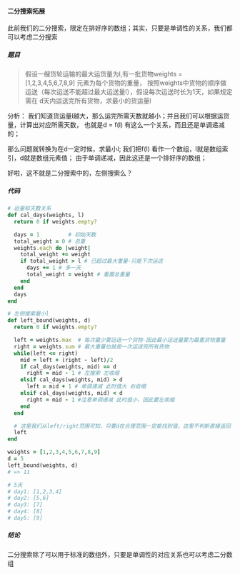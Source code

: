 #### 二分搜索拓展
此前我们的二分搜索，限定在排好序的数组；其实，只要是单调性的关系，我们都可以考虑二分搜索

##### 题目
> 假设一艘货轮运输的最大运货量为l,有一批货物weights = [1,2,3,4,5,6,7,8,9] 元素为每个货物的重量，
按照weights中货物的顺序做运送（每次运送不能超过最大运送量l），假设每次运送时长为1天，如果规定需在
d天内运送完所有货物，求最小的货运量l

分析：
我们知道货运量l越大，那么运完所需天数就越小；并且我们可以根据运货量，计算出对应所需天数，
也就是d = f(l) 有这么一个关系，而且还是单调递减的；

那么问题就转换为在d一定时候，求最小l; 我们把f(l) 看作一个数组，l就是数组索引，d就是数组元素值；
由于单调递减，因此这还是一个排好序的数组；

好啦，这不就是二分搜索中的，左侧搜索么？

##### 代码
```ruby
# 运量和天数关系
def cal_days(weights, l)
  return 0 if weights.empty?

  days = 1         # 初始天数
  total_weight = 0 # 总重
  weights.each do |weight|
    total_weight += weight
    if total_weight > l # 已超过最大重量-只能下次运送
      days += 1 # 多一天
      total_weight = weight # 重置总重量
    end
  end
  days
end

# 左侧搜索最小l
def left_bound(weights, d)
  return 0 if weights.empty?

  left = weights.max  # 每次最少要运送一个货物-因此最小运送量要为最重货物重量
  right = weights.sum # 最大重量也就是一次运送完所有货物
  while(left <= right)
    mid = left + (right - left)/2
    if cal_days(weights, mid) == d
      right = mid - 1 # 左搜索 左收缩
    elsif cal_days(weights, mid) > d
      left = mid + 1 # 单调递减 此时值大 右收缩
    elsif cal_days(weights, mid) < d
      right = mid - 1 #注意单调递减 此时值小，因此要左收缩
    end
  end

  # 这里我们从left/right范围可知，只要d在合理范围一定能找到值，这里不判断直接返回
  left
end

weights = [1,2,3,4,5,6,7,8,9]
d = 5
left_bound(weights, d)
# => 11

# 5天
# day1: [1,2,3,4]
# day2: [5,6]
# day3: [7]
# day4: [8]
# day5: [9]
```

##### 结论
二分搜索除了可以用于标准的数组外，只要是单调性的对应关系也可以考虑二分数组





